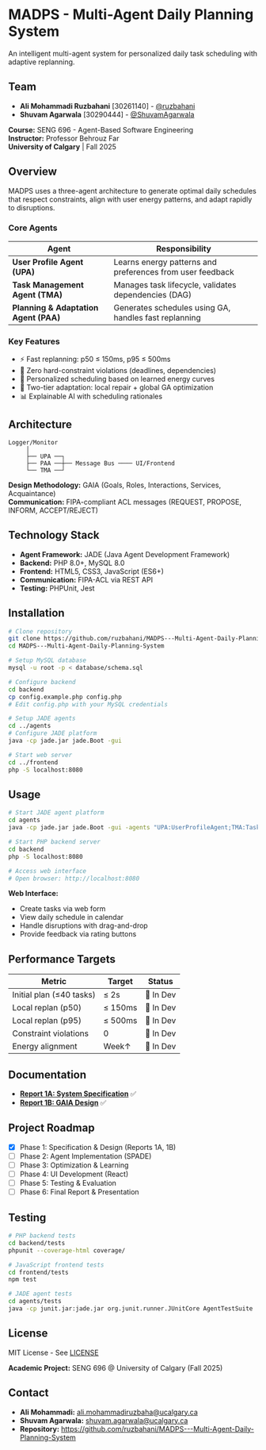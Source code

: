 # MADPS - Multi-Agent Daily Planning System

An intelligent multi-agent system for personalized daily task scheduling with adaptive replanning.

## Team

- **Ali Mohammadi Ruzbahani** [30261140] - [@ruzbahani](https://github.com/ruzbahani)
- **Shuvam Agarwala** [30290444] - [@ShuvamAgarwala](https://github.com/Shuvam-Ruet)

**Course:** SENG 696 - Agent-Based Software Engineering  
**Instructor:** Professor Behrouz Far  
**University of Calgary** | Fall 2025

## Overview

MADPS uses a three-agent architecture to generate optimal daily schedules that respect constraints, align with user energy patterns, and adapt rapidly to disruptions.

### Core Agents

| Agent | Responsibility |
|-------|---------------|
| **User Profile Agent (UPA)** | Learns energy patterns and preferences from user feedback |
| **Task Management Agent (TMA)** | Manages task lifecycle, validates dependencies (DAG) |
| **Planning & Adaptation Agent (PAA)** | Generates schedules using GA, handles fast replanning |

### Key Features

- ⚡ Fast replanning: p50 ≤ 150ms, p95 ≤ 500ms
- 🎯 Zero hard-constraint violations (deadlines, dependencies)
- 🧠 Personalized scheduling based on learned energy curves
- 🔄 Two-tier adaptation: local repair + global GA optimization
- 📊 Explainable AI with scheduling rationales

## Architecture

```
Logger/Monitor
     │
     ├── UPA ──┐
     ├── PAA ──┼── Message Bus ──── UI/Frontend
     └── TMA ──┘
```

**Design Methodology:** GAIA (Goals, Roles, Interactions, Services, Acquaintance)  
**Communication:** FIPA-compliant ACL messages (REQUEST, PROPOSE, INFORM, ACCEPT/REJECT)

## Technology Stack

- **Agent Framework:** JADE (Java Agent Development Framework)
- **Backend:** PHP 8.0+, MySQL 8.0
- **Frontend:** HTML5, CSS3, JavaScript (ES6+)
- **Communication:** FIPA-ACL via REST API
- **Testing:** PHPUnit, Jest

## Installation

```bash
# Clone repository
git clone https://github.com/ruzbahani/MADPS---Multi-Agent-Daily-Planning-System.git
cd MADPS---Multi-Agent-Daily-Planning-System

# Setup MySQL database
mysql -u root -p < database/schema.sql

# Configure backend
cd backend
cp config.example.php config.php
# Edit config.php with your MySQL credentials

# Setup JADE agents
cd ../agents
# Configure JADE platform
java -cp jade.jar jade.Boot -gui

# Start web server
cd ../frontend
php -S localhost:8080
```

## Usage

```bash
# Start JADE agent platform
cd agents
java -cp jade.jar jade.Boot -gui -agents "UPA:UserProfileAgent;TMA:TaskManagementAgent;PAA:PlanningAgent"

# Start PHP backend server
cd backend
php -S localhost:8080

# Access web interface
# Open browser: http://localhost:8080
```

**Web Interface:**
- Create tasks via web form
- View daily schedule in calendar
- Handle disruptions with drag-and-drop
- Provide feedback via rating buttons

## Performance Targets

| Metric | Target | Status |
|--------|--------|--------|
| Initial plan (≤40 tasks) | ≤ 2s | 🔄 In Dev |
| Local replan (p50) | ≤ 150ms | 🔄 In Dev |
| Local replan (p95) | ≤ 500ms | 🔄 In Dev |
| Constraint violations | 0 | 🔄 In Dev |
| Energy alignment | Week↑ | 🔄 In Dev |

## Documentation

- **[Report 1A: System Specification](docs/reports/Report-1A-System-Specification.pdf)** ✅
- **[Report 1B: GAIA Design](docs/reports/Report-1B-GAIA-Design.pdf)** ✅

## Project Roadmap

- [x] Phase 1: Specification & Design (Reports 1A, 1B)
- [ ] Phase 2: Agent Implementation (SPADE)
- [ ] Phase 3: Optimization & Learning
- [ ] Phase 4: UI Development (React)
- [ ] Phase 5: Testing & Evaluation
- [ ] Phase 6: Final Report & Presentation

## Testing

```bash
# PHP backend tests
cd backend/tests
phpunit --coverage-html coverage/

# JavaScript frontend tests
cd frontend/tests
npm test

# JADE agent tests
cd agents/tests
java -cp junit.jar:jade.jar org.junit.runner.JUnitCore AgentTestSuite
```

## License

MIT License - See [LICENSE](LICENSE)

**Academic Project:** SENG 696 @ University of Calgary (Fall 2025)

## Contact

- **Ali Mohammadi:** ali.mohammadiruzbaha@ucalgary.ca
- **Shuvam Agarwala:** shuvam.agarwala@ucalgary.ca
- **Repository:** https://github.com/ruzbahani/MADPS---Multi-Agent-Daily-Planning-System
